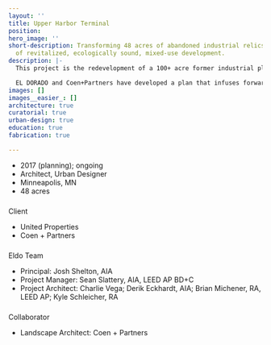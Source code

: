 ```yaml
---
layout: ''
title: Upper Harbor Terminal
position: 
hero_image: ''
short-description: Transforming 48 acres of abandoned industrial relics into 100 acres
  of revitalized, ecologically sound, mixed-use development.
description: |-
  This project is the redevelopment of a 100+ acre former industrial plant along the Mississippi River approximately four miles north of downtown Minneapolis. The site, once a thriving source of job creation and economic vitality, now sits wholly abandoned, and poses an environmental threat to the river and the surrounding neighborhood.

  EL DORADO and Coen+Partners have developed a plan that infuses forward-thinking transit strategies into a mixed use development to sustain and modernize the former industrial site. Innovative approaches to corridor design strengthen connections to an existing local workforce while offering sustainable and performative environmental strategies to assist in remediating the brownfield conditions found throughout the site. The project will ultimately evolve as a public-private partnership with the City of Minneapolis, introducing an extensive riverfront park, multi-modal transportation systems, a new outdoor music venue design by SHoP Architects, and new models for dense, mixed income housing.
images: []
images__easier_: []
architecture: true
curatorial: true
urban-design: true
education: true
fabrication: true

---
```

* 2017 (planning); ongoing
* Architect, Urban Designer
* Minneapolis, MN
* 48 acres

###   
Client 

* United Properties
* Coen + Partners

###   
Eldo Team 

* Principal: Josh Shelton, AIA
* Project Manager: Sean Slattery, AIA, LEED AP BD+C
* Project Architect: Charlie Vega; Derik Eckhardt, AIA; Brian Michener, RA, LEED AP; Kyle Schleicher, RA

###   
Collaborator 

* Landscape Architect: Coen + Partners